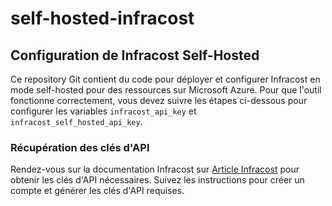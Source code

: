 # self-hosted-infracost
## Configuration de Infracost Self-Hosted

Ce repository Git contient du code pour déployer et configurer Infracost en mode self-hosted pour des ressources sur Microsoft Azure. Pour que l'outil fonctionne correctement, vous devez suivre les étapes ci-dessous pour configurer les variables `infracost_api_key` et `infracost_self_hosted_api_key`.

### Récupération des clés d'API

Rendez-vous sur la documentation Infracost sur [Article Infracost](https://blog.nubo-dx.com/Infracost-self-hosted) pour obtenir les clés d'API nécessaires. Suivez les instructions pour créer un compte et générer les clés d'API requises.
